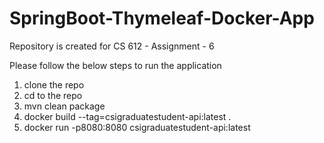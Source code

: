 # SpringBoot-Thymeleaf-Docker-App
Repository is created for CS 612 - Assignment - 6

Please follow the below steps to run the application 

1) clone the repo
2) cd to the repo
3) mvn clean package
4) docker build --tag=csigraduatestudent-api:latest .
5) docker run -p8080:8080 csigraduatestudent-api:latest